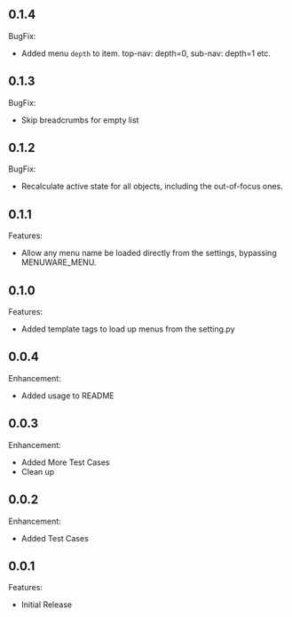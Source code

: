 ## 0.1.4

BugFix:

  - Added menu `depth` to item. top-nav: depth=0, sub-nav: depth=1 etc.


## 0.1.3

BugFix:

  - Skip breadcrumbs for empty list


## 0.1.2

BugFix:

  - Recalculate active state for all objects, including the out-of-focus ones.


## 0.1.1

Features:

  - Allow any menu name be loaded directly from the settings, bypassing MENUWARE_MENU.


## 0.1.0

Features:

  - Added template tags to load up menus from the setting.py


## 0.0.4

Enhancement:

  - Added usage to README


## 0.0.3

Enhancement:

  - Added More Test Cases
  - Clean up


## 0.0.2

Enhancement:

  - Added Test Cases


## 0.0.1

Features:

  - Initial Release
